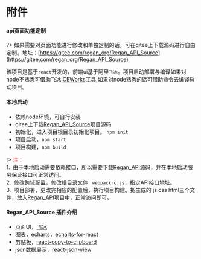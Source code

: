 # 附件

#### api页面功能定制

?> 如果需要对页面功能进行修改和单独定制的话，可在gitee上下载源码进行自由定制。地址：[https://gitee.com/regan_org/Regan_API_Source](https://gitee.com/regan_org/Regan_API_Source)

该项目是基于`react`开发的，前端ui基于阿里`飞冰`。项目启动部署与编译如果对node不熟悉可借助飞冰[ICEWorks](https://alibaba.github.io/ice/iceworks)工具,如果对node熟悉的话可借助命令去编译启动项目。

#### 本地启动
 - 依赖node环境，可自行安装
 - gitee上下载[Regan_API_Source](https://gitee.com/regan_org/Regan_API_Source)项目源码
 - 初始化，进入项目根目录初始化项目。 `npm init`
 - 项目启动，`npm start`
 - 项目构建，`npm build`

!> <span style="color:#f66">注：</span><br>
  1.&nbsp;&nbsp;由于本地启动需要依赖接口，所以需要下载[Regan_API](https://github.com/zhangbiy/regan_api)源码，并在本地启动服务保证接口可正常访问。<br>
  2.&nbsp;&nbsp;修改跨域配置，修改根目录文件 `.webpackrc.js`，指定API接口地址。<br>
  3.&nbsp;&nbsp;项目部署，更改完相应的配置后，执行项目构建。把生成的 js css html三个文件，放入[Regan_API](https://github.com/zhangbiy/regan_api)项目中，正常访问即可。

#### Regan_API_Source 插件介绍

  - 页面UI，[飞冰](https://alibaba.github.io/ice)
  - 图表，[echarts](https://www.npmjs.com/package/echarts)，[echarts-for-react](https://www.npmjs.com/package/echarts-for-react)
  - 剪贴板，[react-copy-to-clipboard](https://www.npmjs.com/package/react-copy-to-clipboard)
  - json数据展示，[react-json-view](https://www.npmjs.com/package/react-json-view)
